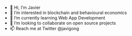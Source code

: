 - 👋 Hi, I’m Javier
- 👀 I’m interested in blockchain and behavioural economics
- 🌱 I’m currently learning Web App Development
- 💞️ I’m looking to collaborate on open source projects
- 📫 Reach me at Twitter @javigong

<!---
javigong/javigong is a ✨ special ✨ repository because its `README.md` (this file) appears on your GitHub profile.
You can click the Preview link to take a look at your changes.
--->
